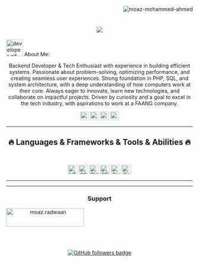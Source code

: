 <p align="right"> <img src="https://komarev.com/ghpvc/?username=moaz-mohammed-ahmed&label=Profile%20views&color=0e75b6&style=flat" alt="moaz-mohammed-ahmed" /> </p><!-- [![Typing SVG](https://readme-typing-svg.herokuapp.com?center=true&lines=This+is+HalemoGPA;Nice+to+meet+you+%F0%9F%91%8B)](https://git.io/typing-svg)       -->

<h1 align="center">
  <a href="https://git.io/typing-svg">
    <img src="https://readme-typing-svg.herokuapp.com/?lines=This+is+Moaz+Mohammed;Nice+to+meet+you+%F0%9F%91%8B&center=true&size=30">
  </a>
</h1>
   
<img src="https://raw.githubusercontent.com/HalemoGPA/HalemoGPA/main/images/Developer.gif" alt="developer gif"  height="45px"> About Me:
<p align="center">
Backend Developer & Tech Enthusiast with experience in building efficient systems. Passionate about problem-solving, optimizing performance, and creating seamless user experiences. Strong foundation in PHP, SQL, and system architecture, with a deep understanding of how computers work at their core. Always eager to innovate, learn new technologies, and collaborate on impactful projects. Driven by curiosity and a goal to excel in the tech industry, with aspirations to work at a FAANG company.
</p>
<p align="center">
 <a href="mailto:moaz.radwaan@gmail.com"><img src="https://img.shields.io/badge/Gmail-D14836?style=for-the-badge&logo=gmail&logoColor=white" height=23></a>
 <a href="http://wa.me//201060592908">    <img src="https://img.shields.io/badge/WhatsApp-25D366?style=for-the-badge&logo=whatsapp&logoColor=white" height=23></a>
  <a href="https://codepen.io/king-mezo-coder"><img src="https://img.shields.io/badge/Codepen-000000?style=for-the-badge&logo=codepen&logoColor=white" height=23></a>
     <a href="https://www.codewars.com/dashboard"><img src="https://img.shields.io/badge/Codewars-B1361E?style=for-the-badge&logo=Codewars&logoColor=white" height=23></a> 

</p>
<hr>
<h2 align="center">🔥 Languages & Frameworks & Tools & Abilities 🔥</h2><br>
<p align="center">
  <img title="HTML5" height="25" src="https://img.shields.io/badge/HTML5-E34F26?style=for-the-badge&logo=html5&logoColor=white">
  <img title="CSS" height="25" src="https://img.shields.io/badge/CSS3-1572B6?style=for-the-badge&logo=css3&logoColor=white">
    <img title="PHP" height="25" src="https://img.shields.io/badge/PHP-777BB4?style=for-the-badge&logo=php&logoColor=white">
  <img title="CPP" height="25" src="https://img.shields.io/badge/C%2B%2B-00599C?style=for-the-badge&logo=c%2B%2B&logoColor=white">
  <img title="Git" height="25" src="https://img.shields.io/badge/GIT-E44C30?style=for-the-badge&logo=git&logoColor=white">
  <img title="GitHub" height="25" src="https://img.shields.io/badge/GitHub-100000?style=for-the-badge&logo=github&logoColor=white">
</p>
<hr>

<!--
<hr>
<h2 align="center">💹 Most Popular Repos 💹</h2>
<br>
<p align="center">
<a href="https://github.com/HalemoGPA/Learn-Js/">
  <img width=300 align="center" src="https://github-readme-stats.vercel.app/api/pin/?username=HalemoGPA&repo=Learn-Js&title_color=ffffff&text_color=c9cacc&icon_color=2bbc8a&bg_color=1d1f21" />
</a>   
  
<a href="https://github.com/HalemoGPA/Learn-CSS/">
  <img width=300 align="center" src="https://github-readme-stats.vercel.app/api/pin/?username=HalemoGPA&repo=Learn-CSS&title_color=ffffff&text_color=c9cacc&icon_color=2bbc8a&bg_color=1d1f21" />
</a>    

</p>
-->

<hr>
<h3 align="center">Support</h3>
<p><a align="center" href="https://www.buymeacoffee.com/moazradwaam"> <img align="center" src="https://cdn.buymeacoffee.com/buttons/v2/default-yellow.png" height="50" width="210" alt="moaz.radwaan" /></a></p><br><br>


<p align="center">
  <a href="https://www.github.com/Moaz-Mohammed-Ahmed" target="_blank" rel="noreferrer"><img src="https://img.shields.io/github/followers/Moaz-Mohammed-Ahmed?logo=github&style=for-the-badge&color=282b2f&labelColor=0d1117" alt="GitHub followers badge" /></a>
</p>
<!---
Moaz-Mohammed-Ahmed/Moaz-Mohammed-Ahmed is a ✨ special ✨ repository because its `README.md` (this file) appears on your GitHub profile.
You can click the Preview link to take a look at your changes.
--->
